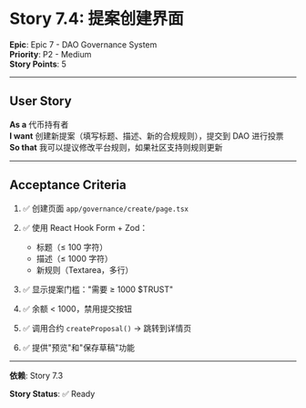 # Story 7.4: 提案创建界面

**Epic**: Epic 7 - DAO Governance System  
**Priority**: P2 - Medium  
**Story Points**: 5

---

## User Story

**As a** 代币持有者  
**I want** 创建新提案（填写标题、描述、新的合规规则），提交到 DAO 进行投票  
**So that** 我可以提议修改平台规则，如果社区支持则规则更新

---

## Acceptance Criteria

1. ✅ 创建页面 `app/governance/create/page.tsx`

2. ✅ 使用 React Hook Form + Zod：
   - 标题（≤ 100 字符）
   - 描述（≤ 1000 字符）
   - 新规则（Textarea，多行）

3. ✅ 显示提案门槛："需要 ≥ 1000 $TRUST"

4. ✅ 余额 < 1000，禁用提交按钮

5. ✅ 调用合约 `createProposal()` → 跳转到详情页

6. ✅ 提供"预览"和"保存草稿"功能

---

**依赖**: Story 7.3

**Story Status**: ✅ Ready

